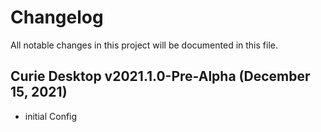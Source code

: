 # Changelog

All notable changes in this project will be documented in this file.

## Curie Desktop v2021.1.0-Pre-Alpha (December 15, 2021)

- initial Config
